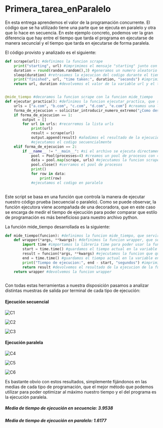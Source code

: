 # Primera_tarea_enParalelo

En esta entrega aprendemos el valor de la programación concurrente. El código que se ha utilizado tiene una parte que se ejecuta en paralelo y otra que lo hace en secuencia. En este ejemplo concreto, podemos ver la gran diferencia que hay entre el tiempo que tarda el programa en ejecutarse de manera secuncial y el tiempo que tarda en ejecutarse de forma paralela.

El código provisto y analizado es el siguiente:

```python
def scrape(url): #definimos la funcion scrape
    print("starting", url) #imprimimos el mensaje "starting" junto con el valor de la variable url
    duration = round(random.random(),3) #generamos un numero aleatorio entre 0 y 1, con 3 decimales
    sleep(duration) #retrasamos la ejecucion del codigo durante el tiempo que dure el numero aleatorio generado, para una mejor visualizacion
    print("finished", url, "time taken:", duration, "seconds") #imprimimos el mensaje "finished" junto con el valor de la variable url, y el tiempo que ha tardado en ejecutarse
    return url, duration #devolvemos el valor de la variable url y el tiempo que ha tardado en ejecutarse


@mide_tiempo #decoramos la funcion scrape con la funcion mide_tiempo
def ejecutar_practica(): #definimos la funcion ejecutar_practica, que servira como lanzador del codigo
    urls = ["a.com", "b.com", "c.com", "d.com", "e.com"] #creamos una lista con 5 urls
    forma_de_ejecucion = solicitar_introducir_numero_extremo("¿Como desea ejecutar la practica? (1)Secuencialmente (2)Paralelamente", 1, 2) #pedimos al usuario que introduzca la opcion que desea ejecutar
    if forma_de_ejecucion == 1:
        output = []
        for url in urls: #recorremos la lista urls
            print(url)
            result = scrape(url)
            output.append(result) #añadimos el resultado de la ejecucion de la funcion scrape a la lista output
            #ejecutamos el codigo secuencialmente
    elif forma_de_ejecucion == 2:
        if __name__ != "__main__": #si el archivo se ejecuta directamente, se ejecutara la funcion ejecutar_practica
            pool = Pool(processes=4) #creamos un pool de procesos con 4 procesos
            data = pool.map(scrape, urls) #ejecutamos la funcion scrape en paralelo
            pool.close() #cerramos el pool de procesos
            print()
            for row in data:
                print(row)
            #ejecutamos el codigo en paralelo
            
```

Este script se basa en una función que controla la manera de ejecutar nuestro código prueba (secuencial o paralelo). Como se puede observar, la función ejecutora viene acompañada de una decoradora, que en este caso se encarga de medir el tiempo de ejecución para poder comparar que estilo de programación es más beneficioso para nuestro archivo python.

La función mide_tiempo desarrollada es la siguiente:

```python
def mide_tiempo(funcion): #definimos la funcion mide_tiempo, que servira para medir el tiempo de ejecucion de una funcion
    def wrapper(*args, **kwargs): #definimos la funcion wrapper, que servira como envoltorio de la funcion que queremos medir
        import time #importamos la libreria time para poder usar la funcion time.time()
        start = time.time() #guardamos el tiempo actual en la variable start
        result = funcion(*args, **kwargs) #ejecutamos la funcion que queremos medir
        end = time.time() #guardamos el tiempo actual en la variable end
        print("Tiempo de ejecucion:", end - start, "segundos") #imprimimos el tiempo que ha tardado en ejecutarse la funcion
        return result #devolvemos el resultado de la ejecucion de la funcion
    return wrapper #devolvemos la funcion wrapper
    
```

Con todas estas herramientas a nuestra disposición pasamos a analizar distintas muestras de salida por terminal de cada tipo de ejecución:

<h4>Ejecución secuencial</h4>

![C1](https://user-images.githubusercontent.com/91721699/220148299-df41e9de-26c0-410d-8b88-9310ee6f52af.png)

![C2](https://user-images.githubusercontent.com/91721699/220148314-358fd2d9-4478-47b4-ab39-9167e66a9edc.png)

![C3](https://user-images.githubusercontent.com/91721699/220148348-3420d6d3-b362-4f16-82f2-1bbf978dd8fe.png)

<h4>Ejecución paralela</h4>

![C4](https://user-images.githubusercontent.com/91721699/220148364-c8e83470-277c-44b7-ab9b-481b4d31975b.png)

![C5](https://user-images.githubusercontent.com/91721699/220148380-d6b853ef-8c3f-4172-9772-28e2691e4b76.png)

![C6](https://user-images.githubusercontent.com/91721699/220148397-655a14e5-bf15-40da-9127-f357886857b2.png)

Es bastante obvio con estos resultados, simplemente fijándonos en las medias de cada tipo de programación, que el mejor método que podemos utilizar para poder optimizar al máximo nuestro tiempo y el del programa es la ejecución paralela.

<h5>Media de tiempo de ejecución en secuencia: 3.9538</h5>

<h5>Media de tiempo de ejecución en paralelo: 1.6177</h5>
